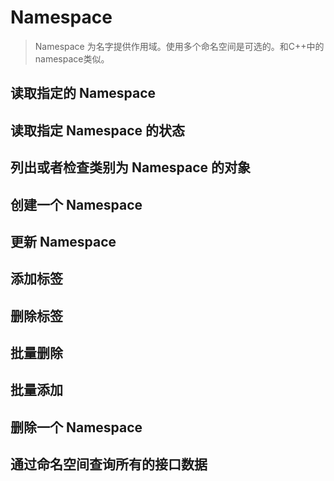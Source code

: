 # Namespace

> Namespace 为名字提供作用域。使用多个命名空间是可选的。和C++中的namespace类似。

## 读取指定的 Namespace

## 读取指定 Namespace 的状态

## 列出或者检查类别为 Namespace 的对象

## 创建一个 Namespace

## 更新 Namespace

## 添加标签

## 删除标签

## 批量删除

## 批量添加

<!-- 
## 替换指定 Namespace 的终结器 

## 替换指定 Namespace 的状态

## 部分更新指定的 Namespace

## 部分更新指定 Namespace 的状态 -->

## 删除一个 Namespace

## 通过命名空间查询所有的接口数据